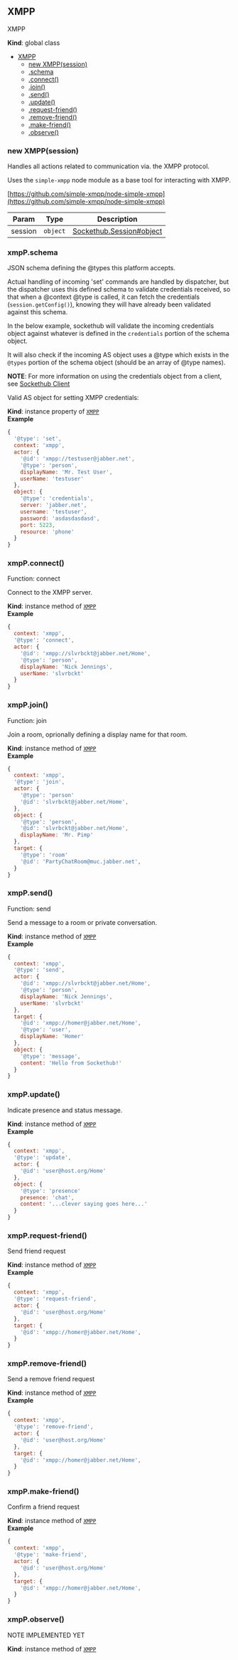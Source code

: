 <a name="XMPP"></a>

## XMPP
XMPP

**Kind**: global class  

* [XMPP](#XMPP)
    * [new XMPP(session)](#new_XMPP_new)
    * [.schema](#XMPP+schema)
    * [.connect()](#XMPP+connect)
    * [.join()](#XMPP+join)
    * [.send()](#XMPP+send)
    * [.update()](#XMPP+update)
    * [.request-friend()](#XMPP+request-friend)
    * [.remove-friend()](#XMPP+remove-friend)
    * [.make-friend()](#XMPP+make-friend)
    * [.observe()](#XMPP+observe)

<a name="new_XMPP_new"></a>

### new XMPP(session)
Handles all actions related to communication via. the XMPP protocol.

Uses the `simple-xmpp` node module as a base tool for interacting with XMPP.

[https://github.com/simple-xmpp/node-simple-xmpp](https://github.com/simple-xmpp/node-simple-xmpp)


| Param | Type | Description |
| --- | --- | --- |
| session | <code>object</code> | [Sockethub.Session#object](Sockethub.Session#object) |

<a name="XMPP+schema"></a>

### xmpP.schema
JSON schema defining the @types this platform accepts.

Actual handling of incoming 'set' commands are handled by dispatcher,
but the dispatcher uses this defined schema to validate credentials
received, so that when a @context @type is called, it can fetch the
credentials (`session.getConfig()`), knowing they will have already been
validated against this schema.


In the below example, sockethub will validate the incoming credentials object
against whatever is defined in the `credentials` portion of the schema
object.


It will also check if the incoming AS object uses a @type which exists in the
`@types` portion of the schema object (should be an array of @type names).

**NOTE**: For more information on using the credentials object from a client, see [Sockethub Client](https://github.com/sockethub/sockethub/wiki/Sockethub-Client)

Valid AS object for setting XMPP credentials:

**Kind**: instance property of [<code>XMPP</code>](#XMPP)  
**Example**  
```js
{
  '@type': 'set',
  context: 'xmpp',
  actor: {
    '@id': 'xmpp://testuser@jabber.net',
    '@type': 'person',
    displayName: 'Mr. Test User',
    userName: 'testuser'
  },
  object: {
    '@type': 'credentials',
    server: 'jabber.net',
    username: 'testuser',
    password: 'asdasdasdasd',
    port: 5223,
    resource: 'phone'
  }
}
```
<a name="XMPP+connect"></a>

### xmpP.connect()
Function: connect

Connect to the XMPP server.

**Kind**: instance method of [<code>XMPP</code>](#XMPP)  
**Example**  
```js
{
  context: 'xmpp',
  '@type': 'connect',
  actor: {
    '@id': 'xmpp://slvrbckt@jabber.net/Home',
    '@type': 'person',
    displayName: 'Nick Jennings',
    userName: 'slvrbckt'
  }
}
```
<a name="XMPP+join"></a>

### xmpP.join()
Function: join

Join a room, oprionally defining a display name for that room.

**Kind**: instance method of [<code>XMPP</code>](#XMPP)  
**Example**  
```js
{
  context: 'xmpp',
  '@type': 'join',
  actor: {
    '@type': 'person'
    '@id': 'slvrbckt@jabber.net/Home',
  },
  object: {
    '@type': 'person',
    '@id': 'slvrbckt@jabber.net/Home',
    displayName: 'Mr. Pimp'
  },
  target: {
    '@type': 'room'
    '@id': 'PartyChatRoom@muc.jabber.net',
  }
}
```
<a name="XMPP+send"></a>

### xmpP.send()
Function: send

Send a message to a room or private conversation.

**Kind**: instance method of [<code>XMPP</code>](#XMPP)  
**Example**  
```js
{
  context: 'xmpp',
  '@type': 'send',
  actor: {
    '@id': 'xmpp://slvrbckt@jabber.net/Home',
    '@type': 'person',
    displayName: 'Nick Jennings',
    userName: 'slvrbckt'
  },
  target: {
    '@id': 'xmpp://homer@jabber.net/Home',
    '@type': 'user',
    displayName: 'Homer'
  },
  object: {
    '@type': 'message',
    content: 'Hello from Sockethub!'
  }
}
```
<a name="XMPP+update"></a>

### xmpP.update()
Indicate presence and status message.

**Kind**: instance method of [<code>XMPP</code>](#XMPP)  
**Example**  
```js
{
  context: 'xmpp',
  '@type': 'update',
  actor: {
    '@id': 'user@host.org/Home'
  },
  object: {
    '@type': 'presence'
    presence: 'chat',
    content: '...clever saying goes here...'
  }
}
```
<a name="XMPP+request-friend"></a>

### xmpP.request-friend()
Send friend request

**Kind**: instance method of [<code>XMPP</code>](#XMPP)  
**Example**  
```js
{
  context: 'xmpp',
  '@type': 'request-friend',
  actor: {
    '@id': 'user@host.org/Home'
  },
  target: {
    '@id': 'xmpp://homer@jabber.net/Home',
  }
}
```
<a name="XMPP+remove-friend"></a>

### xmpP.remove-friend()
Send a remove friend request

**Kind**: instance method of [<code>XMPP</code>](#XMPP)  
**Example**  
```js
{
  context: 'xmpp',
  '@type': 'remove-friend',
  actor: {
    '@id': 'user@host.org/Home'
  },
  target: {
    '@id': 'xmpp://homer@jabber.net/Home',
  }
}
```
<a name="XMPP+make-friend"></a>

### xmpP.make-friend()
Confirm a friend request

**Kind**: instance method of [<code>XMPP</code>](#XMPP)  
**Example**  
```js
{
  context: 'xmpp',
  '@type': 'make-friend',
  actor: {
    '@id': 'user@host.org/Home'
  },
  target: {
    '@id': 'xmpp://homer@jabber.net/Home',
  }
}
```
<a name="XMPP+observe"></a>

### xmpP.observe()
NOTE IMPLEMENTED YET

**Kind**: instance method of [<code>XMPP</code>](#XMPP)  
